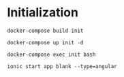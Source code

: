 

# Initialization

`docker-compose build init`

`docker-compose up init -d`

`docker-compose exec init bash`

`ionic start app blank --type=angular`
